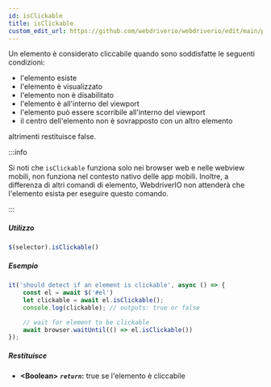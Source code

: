 ```yaml
---
id: isClickable
title: isClickable
custom_edit_url: https://github.com/webdriverio/webdriverio/edit/main/packages/webdriverio/src/commands/element/isClickable.ts
---
```


Un elemento è considerato cliccabile quando sono soddisfatte le seguenti condizioni:

- l'elemento esiste
- l'elemento è visualizzato
- l'elemento non è disabilitato
- l'elemento è all'interno del viewport
- l'elemento può essere scorribile all'interno del viewport
- il centro dell'elemento non è sovrapposto con un altro elemento

altrimenti restituisce false.

:::info

Si noti che `isClickable` funziona solo nei browser web e nelle webview mobili,
non funziona nel contesto nativo delle app mobili. Inoltre, a differenza di altri comandi
di elemento, WebdriverIO non attenderà che l'elemento esista per eseguire questo comando.

:::

##### Utilizzo

```js
$(selector).isClickable()
```

##### Esempio

```js title="isClickable.js"
it('should detect if an element is clickable', async () => {
    const el = await $('#el')
    let clickable = await el.isClickable();
    console.log(clickable); // outputs: true or false

    // wait for element to be clickable
    await browser.waitUntil(() => el.isClickable())
});
```

##### Restituisce

- **&lt;Boolean&gt;**
            **<code><var>return</var></code>:**             true se l'elemento è cliccabile